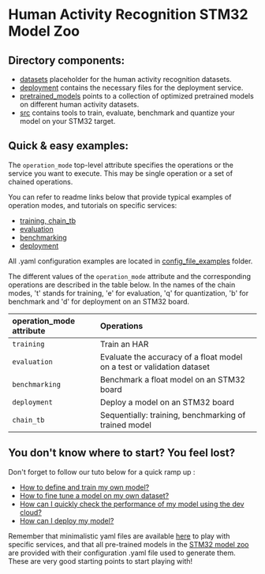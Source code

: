 # Human Activity Recognition STM32 Model Zoo


## Directory components:
* [datasets](datasets/README.md) placeholder for the human activity recognition datasets.
* [deployment](deployment/README.md) contains the necessary files for the deployment service.
* [pretrained_models](pretrained_models/README.md) points to a collection of optimized pretrained models on different human activity datasets.
* [src](src/README.md) contains tools to train, evaluate, benchmark and quantize your model on your STM32 target.

## Quick & easy examples:
The `operation_mode` top-level attribute specifies the operations or the service you want to execute. This may be single operation or a set of chained operations.

You can refer to readme links below that provide typical examples of operation modes, and tutorials on specific services:

   - [training, chain_tb](./src/training/README.md)
   - [evaluation](./src/evaluation/README.md)
   - [benchmarking](./src/benchmarking/README.md)
   - [deployment](./deployment/README.md)

All .yaml configuration examples are located in [config_file_examples](./src/config_file_examples/) folder.

The different values of the `operation_mode` attribute and the corresponding operations are described in the table below. In the names of the chain modes, 't' stands for training, 'e' for evaluation, 'q' for quantization, 'b' for benchmark and 'd' for deployment on an STM32 board.

| operation_mode attribute | Operations |
|:---------------------------|:-----------|
| `training`| Train an HAR |
| `evaluation` | Evaluate the accuracy of a float model on a test or validation dataset|
| `benchmarking` | Benchmark a float model on an STM32 board |
| `deployment`   | Deploy a model on an STM32 board |
| `chain_tb`  | Sequentially: training, benchmarking of trained model |


## You don't know where to start? You feel lost?
Don't forget to follow our tuto below for a quick ramp up : 
* [How to define and train my own model?](../human_activity_recognition/deployment/doc/tuto/how_to_define_and_train_my_own_model.md)
* [How to fine tune a model on my own dataset?](../human_activity_recognition/deployment/doc/tuto/how_to_finetune_a_model_zoo_model_on_my_own_dataset.md)
* [How can I quickly check the performance of my model using the dev cloud?](../human_activity_recognition/deployment/doc/tuto/how_to_quickly_benchmark_the_performances_of_a_model.md)
* [How can I deploy my model?](../human_activity_recognition/deployment/doc/tuto/how_to_deploy_a_model_on_a_target.md)

Remember that minimalistic yaml files are available [here](./src/config_file_examples/) to play with specific services, and that all pre-trained models in the [STM32 model zoo](https://github.com/STMicroelectronics/stm32ai-modelzoo/) are provided with their configuration .yaml file used to generate them. These are very good starting points to start playing with!

